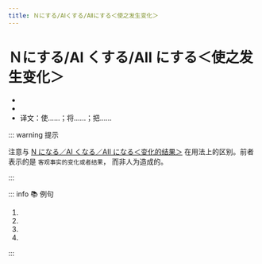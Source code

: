 ```yaml
---
title: Ｎにする/AⅠくする/AⅡにする＜使之发生变化＞
---
```


# Ｎにする/AⅠ くする/AⅡ にする＜使之发生变化＞

- <grammer-content sentence="意义：表示**人为造成的**变化的结果或者状态；" />
- <grammer-content sentence="接续：名词 + にする / **形容词第一连用形(AⅠく / AⅡに)** + する；" />
- 译文：使......；将......；把......

::: warning 提示

注意与 [N になる／AⅠ くなる／AⅡ になる＜变化的结果＞](../course6/1-7-7.md) 在用法上的区别。前者表示的是 `客观事实的变化或者结果`， 而非人为造成的。

:::

::: info :books: 例句

1. <grammer-content sentence="[音/おと]をもう[少/すこ]し**[大/おお]きくして**もいいですか。" trans="把声音再稍微调大一些。" />
2. <grammer-content sentence="りんごを**ジュースにして**[飲/の]みます。" trans="把苹果榨成汁喝。" />
3. <grammer-content sentence="[教室/きょうしつ]を**きれいにして**ください。" trans="请把教室打扫干净。" />
4. <grammer-content sentence="[夢/ゆめ]を**[現実/げんじつ]にしたい**。" trans="梦想成真。" />

:::
